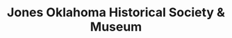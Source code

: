 ---
layout: repo
title: "Jones Oklahoma Historical Society & Museum"
id: 24411
permalink: repos/24411/
---
